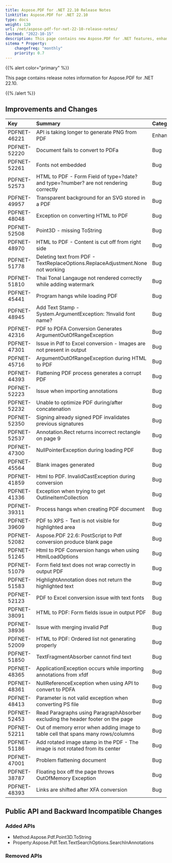 ```yaml
---
title: Aspose.PDF for .NET 22.10 Release Notes
linktitle: Aspose.PDF for .NET 22.10
type: docs
weight: 120
url: /net/aspose-pdf-for-net-22-10-release-notes/
lastmod: "2022-10-15"
description: This page contains new Aspose.PDF for .NET features, enhancement, and bug fixes in 2022, version 22.10.
sitema * Property:
    changefreq: "monthly"
    priority: 0.7
---
```


{{% alert color="primary" %}}

This page contains release notes information for Aspose.PDF for .NET 22.10.

{{% /alert %}}

## Improvements and Changes

|**Key**|**Summary**|**Category**|
| :- | :- | :- |
|PDFNET-46221|API is taking longer to generate PNG from PDF|Enhancement|
|PDFNET-52220|Document fails to convert to PDFa|Bug|
|PDFNET-52261|Fonts not embedded|Bug|
|PDFNET-52573|HTML to PDF - Form Field of type=?date? and type=?number? are not rendering correctly|Bug|
|PDFNET-49957|Transparent background for an SVG stored in a PDF|Bug|
|PDFNET-48048|Exception on converting HTML to PDF|Bug|
|PDFNET-52508|Point3D - missing ToString|Bug|
|PDFNET-48970|HTML to PDF - Content is cut off from right side|Bug|
|PDFNET-51778|Deleting text from PDF - TextReplaceOptions.ReplaceAdjustment.None not working|Bug|
|PDFNET-51810|Thai Tonal Langauge not rendered correctly while adding watermark|Bug|
|PDFNET-45441|Program hangs while loading PDF|Bug|
|PDFNET-48945|Add Text Stamp - System.ArgumentException: ?Invalid font name?|Bug|
|PDFNET-42316|PDF to PDFA Conversion Generates ArgumentOutOfRangeException|Bug|
|PDFNET-47301|Issue in Pdf to Excel conversion - Images are not present in output|Bug|
|PDFNET-45716|ArgumentOutOfRangeException during HTML to PDF|Bug|
|PDFNET-44393|Flattening PDF process generates a corrupt PDF|Bug|
|PDFNET-52223|Issue when importing annotations|Bug|
|PDFNET-52232|Unable to optimize PDF during/after concatenation|Bug|
|PDFNET-52350|Signing already signed PDF invalidates previous signatures|Bug|
|PDFNET-52537|Annotation.Rect returns incorrect rectangle on page 9|Bug|
|PDFNET-47300|NullPointerException during loading PDF|Bug|
|PDFNET-45564|Blank images generated|Bug|
|PDFNET-41859|Html to PDF. InvalidCastException during conversion|Bug|
|PDFNET-41336|Exception when trying to get OutlineItemCollection|Bug|
|PDFNET-39311|Process hangs when creating PDF document|Bug|
|PDFNET-39609|PDF to XPS - Text is not visible for highlighted area|Bug|
|PDFNET-52082|Aspose.PDF 22.6: PostScript to Pdf conversion produce blank page|Bug|
|PDFNET-51245|Html to PDF Conversion hangs when using HtmlLoadOptions|Bug|
|PDFNET-51079|Form field text does not wrap correctly in output PDF|Bug|
|PDFNET-51583|HighlightAnnotation does not return the highlighted text|Bug|
|PDFNET-52123|PDF to Excel conversion issue with text fonts|Bug|
|PDFNET-38091|HTML to PDF: Form fields issue in output PDF|Bug|
|PDFNET-38936|Issue with merging invalid Pdf|Bug|
|PDFNET-52009|HTML to PDF: Ordered list not generating properly|Bug|
|PDFNET-51850|TextFragmentAbsorber cannot find text|Bug|
|PDFNET-48365|ApplicationException occurs while importing annotations from xfdf|Bug|
|PDFNET-48361|NullReferenceException when using API to convert to PDFA|Bug|
|PDFNET-48413|Parameter is not valid exception when converting PS file|Bug|
|PDFNET-52453|Read Paragraphs using ParagraphAbsorber excluding the header footer on the page|Bug|
|PDFNET-52211|Out of memory error when adding image to table cell that spans many rows/columns|Bug|
|PDFNET-51186|Add rotated image stamp in the PDF - The image is not rotated  from its center|Bug|
|PDFNET-47001|Problem flattening document|Bug|
|PDFNET-38787|Floating box off the page throws OutOfMemory Exception|Bug|
|PDFNET-48393|Links are shifted after XFA conversion|Bug|

## Public API and Backward Incompatible Changes

### Added APIs
 * Method:Aspose.Pdf.Point3D.ToString
 * Property:Aspose.Pdf.Text.TextSearchOptions.SearchInAnnotations

### Removed APIs
